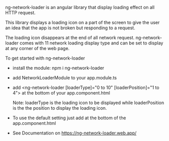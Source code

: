 ng-network-loader is an angular library that display loading effect on all HTTP request.

This library displays a loading icon on a part of the screen to give the user an idea that the app is not broken but responding to a request.

The loading icon disappears at the end of all network request. ng-network-loader comes with 11 network loading display type and can be set to display at any corner of the web page.

To get started with ng-network-loader

*   install the module: npm i ng-network-loader
*   add NetworkLoaderModule to your app.module.ts
*   add <ng-network-loader [loaderType]="0 to 10" [loaderPosition]="1 to 4"></ng-network-loader> at the bottom of your app.component.html
    
    Note: loaderType is the loading icon to be displayed while loaderPosition is the the position to display the loading icon.
    
*   To use the default setting just add <ng-network-loader></ng-network-loader> at the bottom of the app.component.html
*   See Documentation on https://ng-network-loader.web.app/
